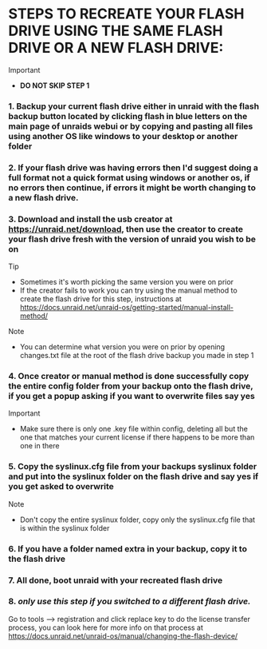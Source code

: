 # STEPS TO RECREATE YOUR FLASH DRIVE USING THE SAME FLASH DRIVE OR A NEW FLASH DRIVE:

> [!IMPORTANT]
> - **DO NOT SKIP STEP 1**

### 1. Backup your current flash drive either in unraid with the flash backup button located by clicking flash in blue letters on the main page of unraids webui or by copying and pasting all files using another OS like windows to your desktop or another folder
### 2. If your flash drive was having errors then I'd suggest doing a full format not a quick format using windows or another os, if no errors then continue, if errors it might be worth changing to a new flash drive.
### 3. Download and install the usb creator at https://unraid.net/download, then use the creator to create your flash drive fresh with the version of unraid you wish to be on 
> [!TIP]
> - Sometimes it's worth picking the same version you were on prior
> - If the creator fails to work you can try using the manual method to create the flash drive for this step, instructions at
https://docs.unraid.net/unraid-os/getting-started/manual-install-method/

> [!NOTE]
> - You can determine what version you were on prior by opening changes.txt file at the root of the flash drive backup you made in step 1
### 4. Once creator or manual method is done successfully copy the entire config folder from your backup onto the flash drive, if you get a popup asking if you want to overwrite files say yes
> [!IMPORTANT]
> - Make sure there is only one .key file within config, deleting all but the one that matches your current license if there happens to be more than one in there
### 5. Copy the syslinux.cfg file from your backups syslinux folder and put into the syslinux folder on the flash drive and say yes if you get asked to overwrite
> [!NOTE]
> - Don't copy the entire syslinux folder, copy only the syslinux.cfg file that is within the syslinux folder
### 6. If you have a folder named extra in your backup, copy it to the flash drive
### 7. All done, boot unraid with your recreated flash drive
### 8. ***only use this step if you switched to a different flash drive.***
Go to tools —> registration and click replace key to do the license transfer process, you can look here for more info on that process at \
https://docs.unraid.net/unraid-os/manual/changing-the-flash-device/
